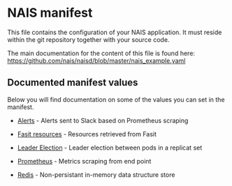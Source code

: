 NAIS manifest
=============

This file contains the configuration of your NAIS application. It must reside within the git repository together with your source code.

The main documentation for the content of this file is found here: https://github.com/nais/naisd/blob/master/nais_example.yaml


## Documented manifest values

Below you will find documentation on some of the values you can set in the manifest.

* [Alerts](/contracts/alert) - Alerts sent to Slack based on Prometheus scraping

* [Fasit resources](/contracts/fasit_resources) - Resources retrieved from Fasit

* [Leader Election](/services/leader_election) - Leader election between pods in a replicat set

* [Prometheus](/contracts/metrics) - Metrics scraping from end point

* [Redis](/services/redis) - Non-persistant in-memory data structure store
